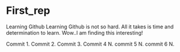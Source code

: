 # First_rep
Learning Github
Learning Github is not so hard. All it takes is time and determination to learn.
Wow..I am finding this interesting!

Commit 1.
Commit 2.
Commit 3.
Commit 4 N.
commit 5 N.
commit 6 N.
